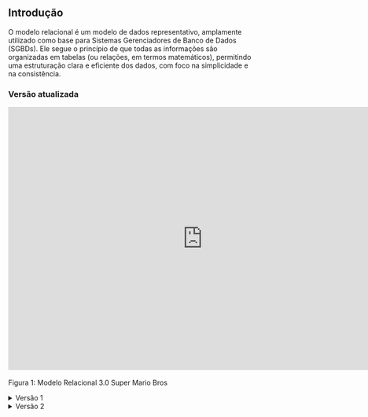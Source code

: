 ## Introdução

O modelo relacional é um modelo de dados representativo, amplamente utilizado como base para Sistemas Gerenciadores de Banco de Dados (SGBDs). Ele segue o princípio de que todas as informações são organizadas em tabelas (ou relações, em termos matemáticos), permitindo uma estruturação clara e eficiente dos dados, com foco na simplicidade e na consistência.


### Versão atualizada

<iframe width="790" height="535" src="https://lucid.app/documents/embedded/1e8a9420-5a5b-48e4-a90f-098149c1ee5c" id="zS1IAI9kA3qh" frameborder="0" scrolling="no" allow="fullscreen; clipboard-read; clipboard-write" allowfullscreen></iframe>

Figura 1: Modelo Relacional 3.0 Super Mario Bros 

<details>

  <summary>Versão 1</summary>
  <img src="https://github.com/SBD1/2024.2-Super-Mario-Bros/raw/main/docs/assets/modelo-relacional-v1.jpeg" alt="Diagrama Entidade Relacional 1.0 Super Mario Bros">
  Figura 2: Diagrama Entidade Relacional 1.0 Super Mario Bros
</details>

<details>
  <summary>Versão 2</summary>
  <img src="https://github.com/SBD1/2024.2-Super-Mario-Bros/raw/main/docs/assets/modelo-relacional-v2.jpeg" alt="Diagrama Entidade Relacional 2.0 Super Mario Bros">
  Figura 3: Diagrama Entidade Relacional 2.0 Super Mario Bros
</details>